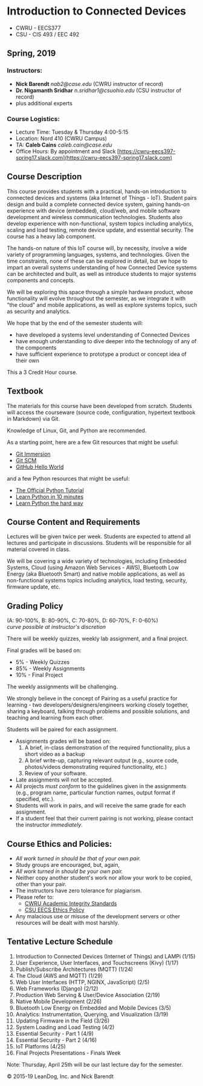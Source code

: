 # Introduction to Connected Devices
 * CWRU - EECS377
 * CSU - CIS 493 / EEC 492

## Spring, 2019

### Instructors:

 * **Nick Barendt** _nab2@case.edu_ (CWRU instructor of record)
 * **Dr. Nigamanth Sridhar** _n.sridhar1@csuohio.edu_ (CSU instructor of record)
 * plus additional experts   

### Course Logistics: 
 * Lecture Time:  Tuesday & Thursday 4:00-5:15
 * Location: Nord 410 (CWRU Campus)
 * TA: **Caleb Cains** _caleb.cain@case.edu_
 * Office Hours:  By appointment and Slack [https://cwru-eecs397-spring17.slack.com](https://cwru-eecs397-spring17.slack.com)  

## Course Description

This course provides students with a practical, hands-on introduction to connected devices and systems (aka Internet of Things - IoT).  Student pairs design and build a complete connected device system, gaining hands-on experience with device (embedded), cloud/web, and mobile software development and wireless communication technologies.  Students also develop experience with non-functional, system topics including analytics, scaling and load testing, remote device update, and essential security.  The course has a heavy lab component.

The hands-on nature of this IoT course will, by necessity, involve a wide variety of programming languages, systems, and technologies.  Given the time constraints, none of these can be explored in detail, but we hope to impart an overall systems understanding of how Connected Device systems can be architected and built, as well as introduce students to major systems components and concepts.

We will be exploring this space through a simple hardware product, whose functionality will evolve throughout the semester, as we integrate it with "the cloud" and mobile applications, as well as explore systems topics, such as security and analytics.

We hope that by the end of the semester students will:

* have developed a systems level understanding of Connected Devices
* have enough understanding to dive deeper into the technology of any of the components
* have sufficient experience to prototype a product or concept idea of their own

This a 3 Credit Hour course.

## Textbook

The materials for this course have been developed from scratch.  Students will access the courseware (source code, configuration, hypertext textbook in Markdown) via Git.

Knowledge of Linux, Git, and Python are recommended.

As a starting point, here are a few Git resources that might be useful:

* [Git Immersion](http://gitimmersion.com)
* [Git SCM](https://git-scm.com/)
* [GitHub Hello World](https://guides.github.com/activities/hello-world/)

and a few Python resources that might be useful:

* [The Official Python Tutorial](http://docs.python.org/tutorial/)
* [Learn Python in 10 minutes](http://www.korokithakis.net/tutorials/python/)
* [Learn Python the hard way](http://learnpythonthehardway.org/)

## Course Content and Requirements

Lectures will be given twice per week.  Students are expected to attend all lectures and participate in discussions.  Students will be responsible for all material covered in class.  

We will be covering a wide variety of technologies, including Embedded Systems, Cloud (using Amazon Web Services - AWS), Bluetooth Low Energy (aka Bluetooth Smart) and native mobile applications, as well as non-functional systems topics including analytics, load testing, security, firmware update, etc.

## Grading Policy

(A: 90-100%, B: 80-90%, C: 70-80%, D: 60-70%, F: 0-60%)  
_curve possible at instructor's discretion_

There will be weekly quizzes, weekly lab assignment, and a final project.  

Final grades will be based on:

* 5% - Weekly Quizzes
* 85% - Weekly Assignments
* 10% - Final Project

The weekly assignments will be challenging.

We strongly believe in the concept of Pairing as a useful practice for learning - two developers/designers/engineers working closely together, sharing a keyboard, talking through problems and possible solutions, and teaching and learning from each other.

Students will be paired for each assignment.

* Assignments grades will be based on: 
    1.  A brief, in-class demonstration of the required functionality, plus a short video as a backup
    2.  A brief write-up, capturing relevant output (e.g., source code, photos/videos demonstrating required functionality, etc.)
    3.  Review of your software.
* Late assignments will not be accepted.
* All projects *must conform* to the guidelines given in the assignments (e.g., program name, particular function names, output format if specified, etc.).
* Students will work in pairs, and will receive the same grade for each assignment.
* If a student feel that their current pairing is not working, please contact the instructor _immediately_.

## Course Ethics and Policies:

* _All work turned in should be that of your own pair._
* Study groups are encouraged, but, again,
* _All work turned in should be your own pair._ 
* Neither copy another student's work nor allow your work to be copied, other than your pair.
* The instructors have zero tolerance for plagiarism.
* Please refer to:
    * [CWRU Academic Integrity Standards](https://case.edu/ugstudies/academic-policies/academic-integrity)
    * [CSU EECS Ethics Policy](https://www.csuohio.edu/engineering/sites/csuohio.edu.engineering/files/Ethics%20Policy.pdf)
* Any malacious use or misuse of the development servers or other resources will be dealt with most harshly.


## Tentative Lecture Schedule

1. Introduction to Connected Devices (Internet of Things) and LAMPi (1/15)
1. User Experience, User Interfaces, and Touchscreens (Kivy) (1/17)
1. Publish/Subscribe Architectures (MQTT) (1/24)
1. The Cloud (AWS and MQTT) (1/29)
1. Web User Interfaces (HTTP, NGINX, JavaScript) (2/5)
1. Web Frameworks (Django) (2/12)
1. Production Web Serving & User/Device Association (2/19)
1. Native Mobile Development (2/26)
1. Bluetooth Low Energy on Embedded and Mobile Devices (3/5)
1. Analytics: Instrumentation, Querying, and Visualization (3/19)
1. Updating Firmware in the Field (3/26)
1. System Loading and Load Testing (4/2)
1. Essential Security - Part 1 (4/9)
1. Essential Security - Part 2 (4/16)
1. IoT Platforms (4/25)
1. Final Projects Presentations - Finals Week


Note: Thursday, April 25th will be our last lecture day for the semester.


&copy; 2015-19 LeanDog, Inc. and Nick Barendt
